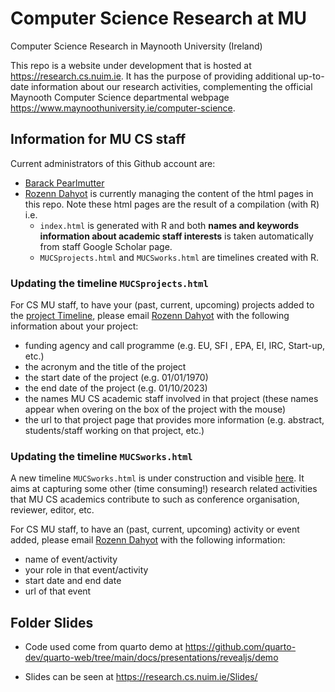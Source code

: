 # Computer Science Research at MU
Computer Science Research in Maynooth University (Ireland)

This repo is a website under development that is hosted at <a href="https://research.cs.nuim.ie" target="_blank">https://research.cs.nuim.ie</a>.
It has the purpose of  providing additional up-to-date information about our research activities, complementing the official Maynooth Computer Science departmental webpage <a href="https://www.maynoothuniversity.ie/computer-science" target="_blank">https://www.maynoothuniversity.ie/computer-science</a>. 

## Information for MU CS staff

Current administrators of this Github account are:
- [Barack Pearlmutter](https://www.maynoothuniversity.ie/faculty-science-engineering/our-people/barak-pearlmutter)
- [Rozenn Dahyot](https://www.maynoothuniversity.ie/faculty-science-engineering/our-people/rozenn-dahyot) is currently managing the content of the  html pages in this repo. Note these html pages are the result of a compilation (with R) i.e.
  - ```index.html``` is generated with R and both **names and keywords information  about academic staff interests** is taken automatically from staff Google Scholar page.
  -  ```MUCSprojects.html``` and ```MUCSworks.html``` are  timelines created  with R.  


### **Updating the timeline** ```MUCSprojects.html``` 

For CS MU staff, to have your (past, current, upcoming) projects added to the <a href="https://research.cs.nuim.ie/MUCSprojects.html" target="_blank">project Timeline</a>, please email <a href="https://www.maynoothuniversity.ie/faculty-science-engineering/our-people/rozenn-dahyot" target="_blank">Rozenn Dahyot</a> with the following information about your project:
- funding agency and call programme (e.g. EU, SFI , EPA, EI, IRC, Start-up, etc.)
- the acronym and the title of the project
- the start date of the project  (e.g. 01/01/1970)
- the end date of the project  (e.g. 01/10/2023)
- the names MU CS academic staff involved in that project (these names appear when overing on the box of the project with the mouse)
- the url to that project page that provides more information (e.g. abstract,  students/staff working on that project, etc.)

### **Updating the timeline** ```MUCSworks.html``` 

A new timeline ```MUCSworks.html``` is under construction and visible [here](https://research.cs.nuim.ie/MUCSworks.html). It aims at capturing some other (time consuming!) research related activities that MU CS academics contribute to such as conference organisation, reviewer, editor, etc. 

For CS MU staff, to have an (past, current, upcoming) activity or event added, please email <a href="https://www.maynoothuniversity.ie/faculty-science-engineering/our-people/rozenn-dahyot" target="_blank">Rozenn Dahyot</a> with the following information:
- name of event/activity
- your role in that event/activity
- start date and end date
- url of that event

## Folder Slides


- Code used come from quarto demo at <https://github.com/quarto-dev/quarto-web/tree/main/docs/presentations/revealjs/demo>

- Slides can be seen at <https://research.cs.nuim.ie/Slides/>


